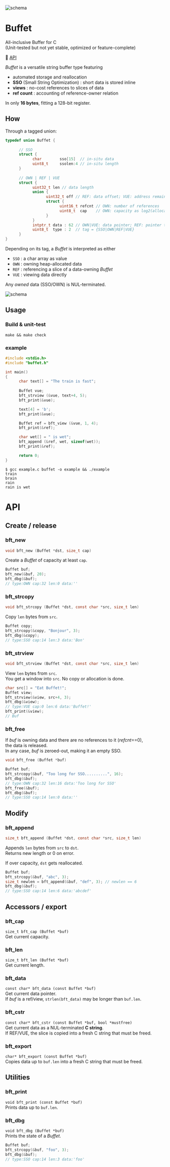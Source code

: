 ![schema](assets/buffet.png)  

# Buffet
All-inclusive Buffer for C  
(Unit-tested but not yet stable, optimized or feature-complete)

:orange_book: [API](#API)

*Buffet* is a versatile string buffer type featuring
- automated storage and reallocation  
- **SSO** (Small String Optimization) : short data is stored inline
- **views** : no-cost references to slices of data  
- **ref count** : accounting of reference-owner relation

In only **16 bytes**, fitting a 128-bit register.



## How
Through a tagged union:  

```C
typedef union Buffet {
      
      // SSO
      struct {
            char        sso[15]  // in-situ data
            uint8_t     ssolen:4 // in-situ length
      }
      
      // OWN | REF | VUE
      struct { 
            uint32_t len // data length
            union {
                  uint32_t off // REF: data offset; VUE: address remainder
                  struct {
                        uint16_t refcnt // OWN: number of references
                        uint8_t  cap    // OWN: capacity as log2(allocated mem)
                  }
            }
            intptr_t data : 62 // OWN|VUE: data pointer; REF: pointer to owner
            uint8_t  type : 2  // tag = {SSO|OWN|REF|VUE}
      }
}
```  
Depending on its tag, a *Buffet* is interpreted as either
- `SSO` : a char array as value
- `OWN` : owning heap-allocated data
- `REF` : referencing a slice of a data-owning *Buffet*
- `VUE` : viewing data directly

Any *owned* data (SSO/OWN) is NUL-terminated.  

![schema](assets/schema.png)



## Usage

### Build & unit-test

`make && make check`

### example

```C
#include <stdio.h>
#include "buffet.h"

int main()
{
      char text[] = "The train is fast";
      
      Buffet vue;
      bft_strview (&vue, text+4, 5);
      bft_print(&vue);

      text[4] = 'b';
      bft_print(&vue);

      Buffet ref = bft_view (&vue, 1, 4);
      bft_print(&ref);

      char wet[] = " is wet";
      bft_append (&ref, wet, sizeof(wet));
      bft_print(&ref);

      return 0;
}
```

```
$ gcc example.c buffet -o example && ./example
train
brain
rain
rain is wet
```




# API

## Create / release

### bft_new
```C
void bft_new (Buffet *dst, size_t cap)
```
Create a *Buffet* of capacity at least `cap`.  

```C
Buffet buf;
bft_new(&buf, 20);
bft_dbg(&buf); 
// type:OWN cap:32 len:0 data:''
```

### bft_strcopy
```C
void bft_strcopy (Buffet *dst, const char *src, size_t len)
```
Copy `len` bytes from `src`.  

```C
Buffet copy;
bft_strcopy(&copy, "Bonjour", 3);
bft_dbg(&copy); 
// type:SSO cap:14 len:3 data:'Bon'

```

### bft_strview
```C
void bft_strview (Buffet *dst, const char *src, size_t len)
```
View `len` bytes from `src`.  
You get a window into `src`. No copy or allocation is done.

```C
char src[] = "Eat Buffet!";
Buffet view;
bft_strview(&view, src+4, 3);
bft_dbg(&view);
// type:VUE cap:0 len:6 data:'Buffet!'
bft_print(&view);
// Buf
```


### bft_free
If *buf* is owning data and there are no references to it (*refcnt*==0),  
the data is released.  
In any case, *buf* is zeroed-out, making it an empty SSO.  
```C
void bft_free (Buffet *buf)
```

```C
Buffet buf;
bft_strcopy(&buf, "Too long for SSO..........", 16);
bft_dbg(&buf);
// type:OWN cap:32 len:16 data:'Too long for SSO'
bft_free(&buf);
bft_dbg(&buf);
// type:SSO cap:14 len:0 data:''
```

## Modify

### bft_append
```C
size_t bft_append (Buffet *dst, const char *src, size_t len)
```
Appends `len` bytes from `src` to `dst`.  
Returns new length or 0 on error.

If over capacity, `dst` gets reallocated. 

```C
Buffet buf;
bft_strcopy(&buf, "abc", 3); 
size_t newlen = bft_append(&buf, "def", 3); // newlen == 6 
bft_dbg(&buf);
// type:SSO cap:14 len:6 data:'abcdef'
```


## Accessors / export

### bft_cap  
`size_t bft_cap (Buffet *buf)`  
Get current capacity.  

### bft_len  
`size_t bft_len (Buffet *buf)`  
Get current length.  

### bft_data
`const char* bft_data (const Buffet *buf)`  
Get current data pointer.  
If *buf* is a ref/view, `strlen(bft_data)` may be longer than `buf.len`. 

### bft_cstr
`const char* bft_cstr (const Buffet *buf, bool *mustfree)`  
Get current data as a NUL-terminated **C string**.  
If REF/VUE, the slice is copied into a fresh C string that must be freed.

### bft_export
`char* bft_export (const Buffet *buf)`  
 Copies data up to `buf.len` into a fresh C string that must be freed.


## Utilities

### bft_print
`void bft_print (const Buffet *buf)`  
Prints data up to `buf.len`.

### bft_dbg  
`void bft_dbg (Buffet *buf)`  
Prints the state of a *Buffet*.  
```C
Buffet buf;
bft_strcopy(&buf, "foo", 3);
bft_dbg(&buf);
// type:SSO cap:14 len:3 data:'foo'
```